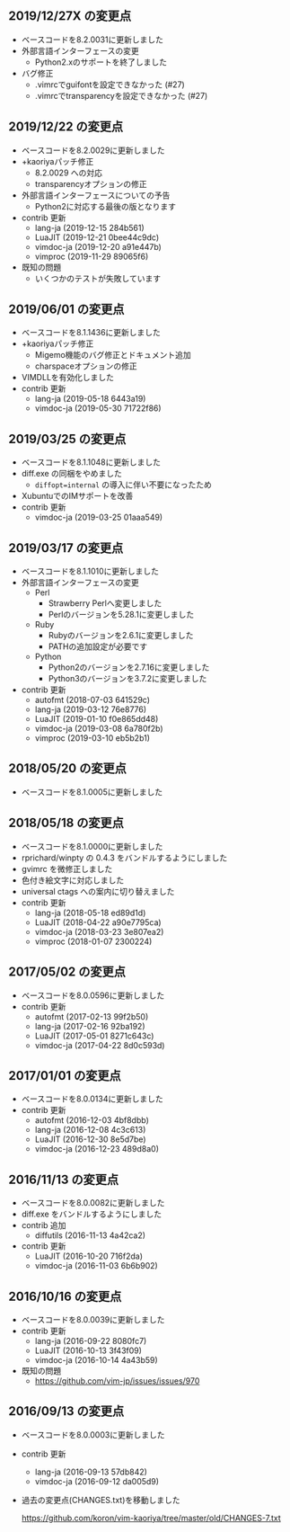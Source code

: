 ## 2019/12/27X の変更点

*   ベースコードを8.2.0031に更新しました
*   外部言語インターフェースの変更
    *   Python2.xのサポートを終了しました
*   バグ修正
    *   .vimrcでguifontを設定できなかった (#27)
    *   .vimrcでtransparencyを設定できなかった (#27)

## 2019/12/22 の変更点

*   ベースコードを8.2.0029に更新しました
*   +kaoriyaパッチ修正
    *   8.2.0029 への対応
    *   transparencyオプションの修正
*   外部言語インターフェースについての予告
    *   Python2に対応する最後の版となります
*   contrib 更新
    *   lang-ja (2019-12-15 284b561)
    *   LuaJIT (2019-12-21 0bee44c9dc)
    *   vimdoc-ja (2019-12-20 a91e447b)
    *   vimproc (2019-11-29 89065f6)
*   既知の問題
    *   いくつかのテストが失敗しています

## 2019/06/01 の変更点

*   ベースコードを8.1.1436に更新しました
*   +kaoriyaパッチ修正
    *   Migemo機能のバグ修正とドキュメント追加
    *   charspaceオプションの修正
*   VIMDLLを有効化しました
*   contrib 更新
    *   lang-ja (2019-05-18 6443a19)
    *   vimdoc-ja (2019-05-30 71722f86)

## 2019/03/25 の変更点

*   ベースコードを8.1.1048に更新しました
*   diff.exe の同梱をやめました
    *   `diffopt=internal` の導入に伴い不要になったため
*   XubuntuでのIMサポートを改善
*   contrib 更新
    *   vimdoc-ja (2019-03-25 01aaa549)

## 2019/03/17 の変更点

*   ベースコードを8.1.1010に更新しました
*   外部言語インターフェースの変更
    *   Perl
        *   Strawberry Perlへ変更しました
        *   Perlのバージョンを5.28.1に変更しました
    *   Ruby
        *   Rubyのバージョンを2.6.1に変更しました
        *   PATHの追加設定が必要です
    *   Python
        *   Python2のバージョンを2.7.16に変更しました
        *   Python3のバージョンを3.7.2に変更しました
*   contrib 更新
    *   autofmt (2018-07-03 641529c)
    *   lang-ja (2019-03-12 76e8776)
    *   LuaJIT (2019-01-10 f0e865dd48)
    *   vimdoc-ja (2019-03-08 6a780f2b)
    *   vimproc (2019-03-10 eb5b2b1)

## 2018/05/20 の変更点

*   ベースコードを8.1.0005に更新しました

## 2018/05/18 の変更点

*   ベースコードを8.1.0000に更新しました
*   rprichard/winpty の 0.4.3 をバンドルするようにしました
*   gvimrc を微修正しました
*   色付き絵文字に対応しました
*   universal ctags への案内に切り替えました
*   contrib 更新
    *   lang-ja (2018-05-18 ed89d1d)
    *   LuaJIT (2018-04-22 a90e7795ca)
    *   vimdoc-ja (2018-03-23 3e807ea2)
    *   vimproc (2018-01-07 2300224)

## 2017/05/02 の変更点

*   ベースコードを8.0.0596に更新しました
*   contrib 更新
    *   autofmt (2017-02-13 99f2b50)
    *   lang-ja (2017-02-16 92ba192)
    *   LuaJIT (2017-05-01 8271c643c)
    *   vimdoc-ja (2017-04-22 8d0c593d)

## 2017/01/01 の変更点

*   ベースコードを8.0.0134に更新しました
*   contrib 更新
    *   autofmt (2016-12-03 4bf8dbb)
    *   lang-ja (2016-12-08 4c3c613)
    *   LuaJIT (2016-12-30 8e5d7be)
    *   vimdoc-ja (2016-12-23 489d8a0)

## 2016/11/13 の変更点

*   ベースコードを8.0.0082に更新しました
*   diff.exe をバンドルするようにしました
*   contrib 追加
    *   diffutils (2016-11-13 4a42ca2)
*   contrib 更新
    *   LuaJIT (2016-10-20 716f2da)
    *   vimdoc-ja (2016-11-03 6b6b902)

## 2016/10/16 の変更点

*   ベースコードを8.0.0039に更新しました
*   contrib 更新
    *   lang-ja (2016-09-22 8080fc7)
    *   LuaJIT (2016-10-13 3f43f09)
    *   vimdoc-ja (2016-10-14 4a43b59)
*   既知の問題
    *   https://github.com/vim-jp/issues/issues/970

## 2016/09/13 の変更点

*   ベースコードを8.0.0003に更新しました
*   contrib 更新
    *   lang-ja (2016-09-13 57db842)
    *   vimdoc-ja (2016-09-12 da005d9)
*   過去の変更点(CHANGES.txt)を移動しました

    <https://github.com/koron/vim-kaoriya/tree/master/old/CHANGES-7.txt>
